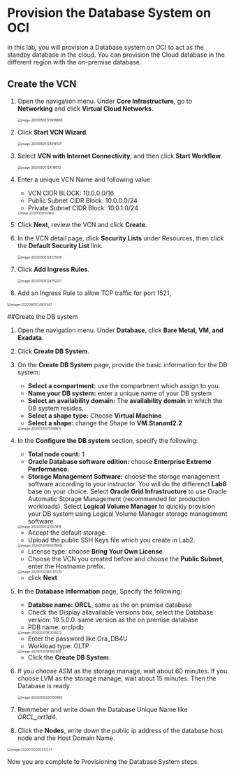 # Provision the Database System on OCI

In this lab, you will provision a Database system on OCI to act as the standby database in the cloud. You can provision the Cloud database in the different region with the on-premise database.

## Create the VCN

1. Open the navigation menu. Under **Core Infrastructure**, go to **Networking** and click **Virtual Cloud Networks**.

   <img src="images/image-20200505123858663.png" alt="image-20200505123858663" style="zoom:50%;" />

2. Click **Start VCN Wizard**.

   <img src="images/image-20200505124016137.png" alt="image-20200505124016137" style="zoom:50%;" />

3. Select **VCN with Internet Connectivity**, and then click **Start Workflow**. 

   <img src="images/image-20200505124118072.png" alt="image-20200505124118072" style="zoom:50%;" />

4. Enter a unique VCN Name and following value:

   - VCN CIDR BLOCK: 10.0.0.0/16
   - Public Subnet CIDR Block: 10.0.0.0/24
   - Private Subnet CIDR Block: 10.0.1.0/24

   <img src="images/image-20200130161029651.png" alt="image-20200130161029651" style="zoom:42%;" />

5. Click **Next**, review the VCN and click **Create**.

6. In the VCN detail page, click **Security Lists** under Resources, then click the **Default Security List** link.

   <img src="images/image-20200505124535018.png" alt="image-20200505124535018" style="zoom:50%;" />

7. Click **Add Ingress Rules**.

   <img src="images/image-20200505124752217.png" alt="image-20200505124752217" style="zoom:50%;" />

8. Add an Ingress Rule to allow TCP traffic for port 1521, 

<img src="images/image-20200505124937347.png" alt="image-20200505124937347" style="zoom:50%;" />



##Create the DB system

1. Open the navigation menu. Under **Database**, click **Bare Metal, VM, and Exadata**.

2. Click **Create DB System**.

3. On the **Create DB System** page, provide the basic information for the DB system:

    - **Select a compartment:** use the compartment which assign to you.
    - **Name your DB system:** enter a unique name of your DB system
    - **Select an availability domain:** The **availability domain** in which the DB system resides.
    - **Select a shape type:** Choose **Virtual Machine**
    - **Select a shape:** change the Shape to **VM.Stanard2.2**

    <img src="images/image-20200130175456611.png" alt="image-20200130175456611" style="zoom:50%;" />

   

4. In the **Configure the DB system** section, specify the following:

    - **Total node count:** 1
    - **Oracle Database software edition:** choose **Enterprise Extreme Performance**.
    - **Storage Management Software:**  choose the storage management software according to your instructor. You will do the differenct **Lab6** base on your choice. Select **Oracle Grid Infrastructure** to use Oracle Automatic Storage Management (recommended for production workloads). Select **Logical Volume Manager** to quickly provision your DB system using Logical Volume Manager storage management software. 

    <img src="images/image-20200505123551616.png" alt="image-20200505123551616" style="zoom:50%;" />

    - Accept the default storage.
    - Upload the public SSH Keys file which you create in Lab2.

    <img src="images/image-20200130180431669.png" alt="image-20200130180431669" style="zoom:50%;" />

    - License type: choose **Bring Your Own License**.
    - Choose the VCN you created before and choose the **Public Subnet**, enter the Hostname prefix.

    <img src="images/image-20200130180737270.png" alt="image-20200130180737270" style="zoom:50%;" />

    - click **Next**

5. In the **Database Information** page, Specify the following:

    - **Databse name:** **ORCL**, same as the on premise database
    - Check the Display allavailable versions box, select the Database version: 19.5.0.0. same version as the on premise database
    - PDB name: orclpdb

    <img src="images/image-20200130181300472.png" alt="image-20200130181300472" style="zoom:50%;" />

    - Enter the password like Ora_DB4U
    - Workload type: OLTP

    <img src="images/image-20200130181651405.png" alt="image-20200130181651405" style="zoom:50%;" />

    - Click the **Create DB System**.

6. If you choose ASM as the storage manage, wait about 60 minutes. If you choose LVM as the storage manage, wait about 15 minutes. Then the Database is ready.

    <img src="images/image-20200130200100992.png" alt="image-20200130200100992" style="zoom:50%;" />

7. Remmeber and write down the Database Unique Name like *ORCL_nrt1d4*.
8. Click the **Nodes**,  write down the public ip address of the database host node and the Host Domain Name.

<img src="images/image-20200130200337237.png" alt="image-20200130200337237" style="zoom:50%;" />

Now you are complete to Provisioning the Database System steps.
